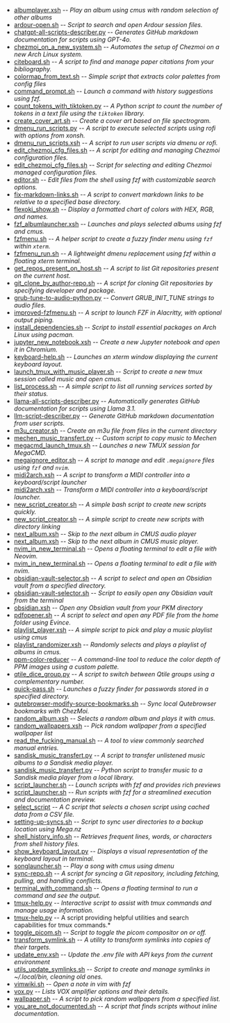 - [albumplayer.xsh](scripts/albumplayer.xsh.md) -- *Play an album using cmus with random selection of other albums*
- [ardour-open.sh](scripts/ardour-open.sh.md) -- *Script to search and open Ardour session files.*
- [chatgpt-all-scripts-describer.py](scripts/chatgpt-all-scripts-describer.py.md) -- *Generates GitHub markdown documentation for scripts using GPT-4o.*
- [chezmoi_on_a_new_system.sh](scripts/chezmoi_on_a_new_system.sh.md) -- *Automates the setup of Chezmoi on a new Arch Linux system.*
- [citeboard.sh](scripts/citeboard.sh.md) -- *A script to find and manage paper citations from your bibliography.*
- [colormap_from_text.sh](scripts/colormap_from_text.sh.md) -- *Simple script that extracts color palettes from config files*
- [command_prompt.sh](scripts/command_prompt.sh.md) -- *Launch a command with history suggestions using fzf.*
- [count_tokens_with_tiktoken.py](scripts/count_tokens_with_tiktoken.py.md) -- *A Python script to count the number of tokens in a text file using the `tiktoken` library.*
- [create_cover_art.sh](scripts/create_cover_art.sh.md) -- *Create a cover art based on file spectrogram.*
- [dmenu_run_scripts.py](scripts/dmenu_run_scripts.py.md) -- *A script to execute selected scripts using rofi with options from xonsh.*
- [dmenu_run_scripts.xsh](scripts/dmenu_run_scripts.xsh.md) -- *A script to run user scripts via dmenu or rofi.*
- [edit_chezmoi_cfg_files.sh](scripts/edit_chezmoi_cfg_files.sh.md) -- *A script for editing and managing Chezmoi configuration files.*
- [edit_chezmoi_cfg_files.sh](scripts/edit_chezmoi_cfg_files.sh.md) -- *Script for selecting and editing Chezmoi managed configuration files.*
- [editor.sh](scripts/editor.sh.md) -- *Edit files from the shell using fzf with customizable search options.*
- [fix-markdown-links.sh](scripts/fix-markdown-links.sh.md) -- *A script to convert markdown links to be relative to a specified base directory.*
- [flexoki_show.sh](scripts/flexoki_show.sh.md) -- *Display a formatted chart of colors with HEX, RGB, and names.*
- [fzf_albumlauncher.xsh](scripts/fzf_albumlauncher.xsh.md) -- *Launches and plays selected albums using fzf and cmus.*
- [fzfmenu.sh](scripts/fzfmenu.sh.md) -- *A helper script to create a fuzzy finder menu using `fzf` within `xterm`.*
- [fzfmenu_run.sh](scripts/fzfmenu_run.sh.md) -- *A lightweight dmenu replacement using fzf within a floating xterm terminal.*
- [get_repos_present_on_host.sh](scripts/get_repos_present_on_host.sh.md) -- *A script to list Git repositories present on the current host.*
- [git_clone_by_author-repo.sh](scripts/git_clone_by_author-repo.sh.md) -- *A script for cloning Git repositories by specifying developer and package.*
- [grub-tune-to-audio-python.py](scripts/grub-tune-to-audio-python.py.md) -- *Convert GRUB_INIT_TUNE strings to audio files.*
- [improved-fzfmenu.sh](scripts/improved-fzfmenu.sh.md) -- *A script to launch FZF in Alacritty, with optional output piping.*
- [install_dependencies.sh](scripts/install_dependencies.sh.md) -- *Script to install essential packages on Arch Linux using pacman.*
- [jupyter_new_notebook.xsh](scripts/jupyter_new_notebook.xsh.md) -- *Create a new Jupyter notebook and open it in Chromium.*
- [keyboard-help.sh](scripts/keyboard-help.sh.md) -- *Launches an xterm window displaying the current keyboard layout.*
- [launch_tmux_with_music_player.sh](scripts/launch_tmux_with_music_player.sh.md) -- *Script to create a new tmux session called music and open cmus.*
- [list_process.sh](scripts/list_process.sh.md) -- *A simple script to list all running services sorted by their status.*
- [llama-all-scripts-describer.py](scripts/llama-all-scripts-describer.py.md) -- *Automatically generates GitHub documentation for scripts using Llama 3.1.*
- [llm-script-describer.py](scripts/llm-script-describer.py.md) -- *Generate GitHub markdown documentation from user scripts.*
- [m3u_creator.sh](scripts/m3u_creator.sh.md) -- *Create an m3u file from files in the current directory*
- [mechen_music_transfert.py](scripts/mechen_music_transfert.py.md) -- *Custom script to copy music to Mechen*
- [megacmd_launch_tmux.sh](scripts/megacmd_launch_tmux.sh.md) -- *Launches a new TMUX session for MegaCMD.*
- [megaignore_editor.sh](scripts/megaignore_editor.sh.md) -- *A script to manage and edit `.megaignore` files using `fzf` and `nvim`.*
- [midi2arch.xsh](scripts/midi2arch.xsh.md) -- *A script to transform a MIDI controller into a keyboard/script launcher*
- [midi2arch.xsh](scripts/midi2arch.xsh.md) -- *Transform a MIDI controller into a keyboard/script launcher.*
- [new_script_creator.sh](scripts/new_script_creator.sh.md) -- *A simple bash script to create new scripts quickly.*
- [new_script_creator.sh](scripts/new_script_creator.sh.md) -- *A simple script to create new scripts with directory linking*
- [next_album.xsh](scripts/next_album.xsh.md) -- *Skip to the next album in CMUS audio player*
- [next_album.xsh](scripts/next_album.xsh.md) -- *Skip to the next album in CMUS music player.*
- [nvim_in_new_terminal.sh](scripts/nvim_in_new_terminal.sh.md) -- *Opens a floating terminal to edit a file with Neovim.*
- [nvim_in_new_terminal.sh](scripts/nvim_in_new_terminal.sh.md) -- *Opens a floating terminal to edit a file with nvim.*
- [obsidian-vault-selector.sh](scripts/obsidian-vault-selector.sh.md) -- *A script to select and open an Obsidian vault from a specified directory.*
- [obsidian-vault-selector.sh](scripts/obsidian-vault-selector.sh.md) -- *Script to easily open any Obsidian vault from the terminal*
- [obsidian.xsh](scripts/obsidian.xsh.md) -- *Open any Obsidian vault from your PKM directory*
- [pdfopener.sh](scripts/pdfopener.sh.md) -- *A script to select and open any PDF file from the home folder using Evince.*
- [playlist_player.xsh](scripts/playlist_player.xsh.md) -- *A simple script to pick and play a music playlist using cmus*
- [playlist_randomizer.xsh](scripts/playlist_randomizer.xsh.md) -- *Randomly selects and plays a playlist of albums in cmus.*
- [ppm-color-reducer](scripts/ppm-color-reducer.md) -- *A command-line tool to reduce the color depth of PPM images using a custom palette.*
- [qtile_dice_group.py](scripts/qtile_dice_group.py.md) -- *A script to switch between Qtile groups using a complementary number.*
- [quick-pass.sh](scripts/quick-pass.sh.md) -- *Launches a fuzzy finder for passwords stored in a specified directory.*
- [qutebrowser-modify-source-bookmarks.sh](scripts/qutebrowser-modify-source-bookmarks.sh.md) -- *Sync local Qutebrowser bookmarks with ChezMoi.*
- [random_album.xsh](scripts/random_album.xsh.md) -- *Selects a random album and plays it with cmus.*
- [random_wallpapers.xsh](scripts/random_wallpapers.xsh.md) -- *Pick random wallpaper from a specified wallpaper list*
- [read_the_fucking_manual.sh](scripts/read_the_fucking_manual.sh.md) -- *A tool to view commonly searched manual entries.*
- [sandisk_music_transfert.py](scripts/sandisk_music_transfert.py.md) -- *A script to transfer unlistened music albums to a Sandisk media player.*
- [sandisk_music_transfert.py](scripts/sandisk_music_transfert.py.md) -- *Python script to transfer music to a Sandisk media player from a local library.*
- [script_launcher.sh](scripts/script_launcher.sh.md) -- *Launch scripts with fzf and provides rich previews*
- [script_launcher.sh](scripts/script_launcher.sh.md) -- *Run scripts with fzf for a streamlined execution and documentation preview.*
- [select_script](scripts/select_script.md) -- *A C script that selects a chosen script using cached data from a CSV file.*
- [setting-up-syncs.sh](scripts/setting-up-syncs.sh.md) -- *Script to sync user directories to a backup location using Mega.nz*
- [shell_history_info.sh](scripts/shell_history_info.sh.md) -- *Retrieves frequent lines, words, or characters from shell history files.*
- [show_keyboard_layout.py](scripts/show_keyboard_layout.py.md) -- *Displays a visual representation of the keyboard layout in terminal.*
- [songlauncher.sh](scripts/songlauncher.sh.md) -- *Play a song with cmus using dmenu*
- [sync-repo.sh](scripts/sync-repo.sh.md) -- *A script for syncing a Git repository, including fetching, pulling, and handling conflicts.*
- [terminal_with_command.sh](scripts/terminal_with_command.sh.md) -- *Opens a floating terminal to run a command and see the output.*
- [tmux-help.py](scripts/tmux-help.py.md) -- *Interactive script to assist with tmux commands and manage usage information.*
- [tmux-help.py](scripts/tmux-help.py.md) -- A script providing helpful utilities and search capabilities for tmux commands.*
- [toggle_picom.sh](scripts/toggle_picom.sh.md) -- *Script to toggle the picom compositor on or off.*
- [transform_symlink.sh](scripts/transform_symlink.sh.md) -- *A utility to transform symlinks into copies of their targets.*
- [update_env.xsh](scripts/update_env.xsh.md) -- *Update the .env file with API keys from the current environment*
- [utils_update_symlinks.sh](scripts/utils_update_symlinks.sh.md) -- *Script to create and manage symlinks in ~/.local/bin, cleaning old ones.*
- [vimwiki.sh](scripts/vimwiki.sh.md) -- *Open a note in vim with fzf*
- [vox.py](scripts/vox.py.md) -- *Lists VOX amplifier options and their details.*
- [wallpaper.sh](scripts/wallpaper.sh.md) -- *A script to pick random wallpapers from a specified list.*
- [you_are_not_documented.sh](scripts/you_are_not_documented.sh.md) -- *A script that finds scripts without inline documentation.*

